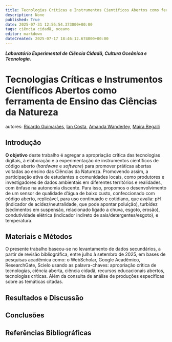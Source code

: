 ```yaml
---
title: Tecnologias Críticas e Instrumentos Científicos Abertos como ferramenta de Ensino das Ciências da Natureza
description: None
published: True
date: 2025-07-31 12:56:54.373000+00:00
tags: ciência cidadã, oceano
editor: markdown
dateCreated: 2025-07-17 18:46:12.674000+00:00
---
```


***Laboratório Experimental de Ciência Cidadã, Cultura Oceânica e Tecnologia.***


# Tecnologias Críticas e Instrumentos Científicos Abertos como ferramenta de Ensino das Ciências da Natureza
autores: [Ricardo Guimarães](https://lattes.cnpq.br/3849375002807332), [Ian Costa](https://lattes.cnpq.br/9701753965733142), [Amanda Wanderley](https://lattes.cnpq.br/9245385244782443), [Maira Begalli](https://lattes.cnpq.br/4559907236737788)

## Introdução

**O objetivo** deste trabalho é agregar a apropriação crítica das tecnologias digitais, à elaboração e a experimentação de instrumentos científicos de código aberto (*hardware* e *software*) para promover práticas abertas voltadas ao ensino das Ciências da Natureza. Promovendo assim, a participação ativa de estudantes e comunidades locais, como produtores e investigadores de dados ambientais em diferentes territórios e realidades, com ênfase na autonomia discente. Para isso, propomos o desenvolvimento de um sensor de qualidade d’água de baixo custo, confeccionado com código aberto, replicável, para uso continuado e cotidiano, que avalia: pH (indicador de acidez/neutralidade, que pode apontar poluição), turbidez (sedimentos em suspensão, relacionado ligado a chuva, esgoto, erosão), condutividade elétrica (indicador indireto de sais/detergentes/esgoto), e temperatura.

## Materiais e Métodos

O presente trabalho baseou-se no levantamento de dados secundários, a partir de revisão bibliográfica, entre julho à setembro de 2025, em bases de pesquisas acadêmica como: o WebScholar, Google Acadêmico, ResearchGate, Scielo usando as palavra-chaves: apropriação crítica de tecnologias, ciência aberta, ciência cidadã, recursos educacionais abertos, tecnologias críticas. Além da consulta de análise de produções específicas sobre as temáticas citadas.


## Resultados e Discussão


## Conclusões 


## Referências Bibliográficas